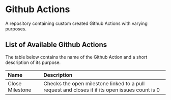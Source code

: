
# Github Actions

A repository containing custom created Github Actions with varying purposes.

## List of Available Github Actions

The table below contains the name of the Github Action and a short description of its purpose.

| Name            | Description                                                                                    |
|:----------------|:-----------------------------------------------------------------------------------------------|
| Close Milestone | Checks the open milestone linked to a pull request and closes it if its open issues count is 0 |
